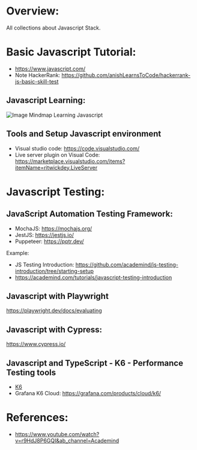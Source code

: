 # Overview:
All collections about Javascript Stack.

# Basic Javascript Tutorial:
- https://www.javascript.com/
- Note HackerRank: https://github.com/anishLearnsToCode/hackerrank-js-basic-skill-test

## Javascript Learning:
![Image Mindmap Learning Javascript](https://media.licdn.com/dms/image/D4D22AQFEn090psS84Q/feedshare-shrink_800/0/1693546903468?e=1706140800&v=beta&t=ZSzhMH2PxkIZ2NlfM0ho_lrrd_z88p5eKr915cmRM1g)

## Tools and Setup Javascript environment
- Visual studio code: https://code.visualstudio.com/
- Live server plugin on Visual Code: https://marketplace.visualstudio.com/items?itemName=ritwickdey.LiveServer

# Javascript Testing:

## JavaScript Automation Testing Framework:
- MochaJS: https://mochajs.org/
- JestJS: https://jestjs.io/
- Puppeteer: https://pptr.dev/

Example:
- JS Testing Introduction: https://github.com/academind/js-testing-introduction/tree/starting-setup
- https://academind.com/tutorials/javascript-testing-introduction

## Javascript with Playwright
https://playwright.dev/docs/evaluating

## Javascript with Cypress:
https://www.cypress.io/

## Javascript and TypeScript - K6 - Performance Testing tools
- [K6](https://k6.io/)
- Grafana K6 Cloud: https://grafana.com/products/cloud/k6/

# References:
- https://www.youtube.com/watch?v=r9HdJ8P6GQI&ab_channel=Academind
